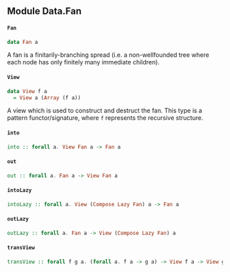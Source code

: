 ## Module Data.Fan

#### `Fan`

``` purescript
data Fan a
```

A fan is a finitarily-branching spread (i.e. a non-wellfounded tree where
each node has only finitely many immediate children).

#### `View`

``` purescript
data View f a
  = View a (Array (f a))
```

A view which is used to construct and destruct the fan. This type is a
pattern functor/signature, where `f` represents the recursive structure.

#### `into`

``` purescript
into :: forall a. View Fan a -> Fan a
```

#### `out`

``` purescript
out :: forall a. Fan a -> View Fan a
```

#### `intoLazy`

``` purescript
intoLazy :: forall a. View (Compose Lazy Fan) a -> Fan a
```

#### `outLazy`

``` purescript
outLazy :: forall a. Fan a -> View (Compose Lazy Fan) a
```

#### `transView`

``` purescript
transView :: forall f g a. (forall a. f a -> g a) -> View f a -> View g a
```


